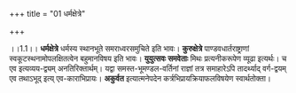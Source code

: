 +++
title = "01 धर्मक्षेत्रे"

+++
  
  
।।1.1।। **धर्मक्षेत्रे** धर्मस्य स्थानभूते समराध्वरसमुचिते इति
भावः। **कुरुक्षेत्रे** पाण्डवधार्तराष्ट्राणां स्वकूटस्थनामोपलक्षितत्वेन
बहुमानविषय इति भावः। **युयुत्सवः समवेताः** मिथः प्रत्यनीकरूपेण व्यूढा
इत्यर्थः। च एव इत्यव्यय-द्व्यम् अनतिरिक्तार्थम्। यद्वा समस्त-भूमण्डल-वर्तिनां
राज्ञां तत्र समाहारेऽपि तादर्थ्याद् वर्ग-द्वयम् एव
तथाऽभूद् इत्य् एव-काराभिप्रायः। **अकुर्वत** इत्यात्मनेपदेन
कर्त्रभिप्रायक्रियाफलविषयेण स्वार्थतोक्ता।  
